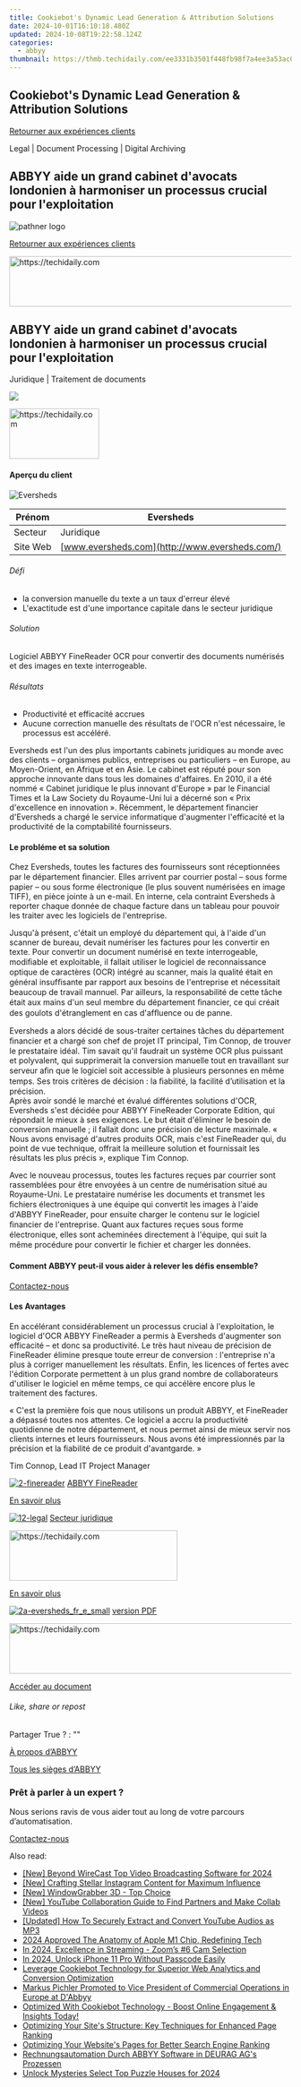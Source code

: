 ```yaml
---
title: Cookiebot's Dynamic Lead Generation & Attribution Solutions
date: 2024-10-01T16:10:18.480Z
updated: 2024-10-08T19:22:58.124Z
categories:
  - abbyy
thumbnail: https://thmb.techidaily.com/ee3331b3501f448fb98f7a4ee3a53ac099c1c123c857eac1255a179cf5757415.jpg
---
```


## Cookiebot's Dynamic Lead Generation & Attribution Solutions

[Retourner aux expériences clients](https://tools.techidaily.com/abbyy/products/)

Legal | Document Processing | Digital Archiving

## ABBYY aide un grand cabinet d'avocats londonien à harmoniser un processus crucial pour l'exploitation

![pathner logo](https://content.abbyy.com/-/media/project/abbyy/abbyy/logos-white/fr/70584.png?h=40&iar=0&w=120)

[Retourner aux expériences clients](https://tools.techidaily.com/abbyy/products/)

<!-- affiliate ads begin -->
<a href="https://aligracehair.sjv.io/c/5597632/2012420/19272" target="_top" id="2012420">
  <img src="//a.impactradius-go.com/display-ad/19272-2012420" border="0" alt="https://techidaily.com" width="728" height="90"/>
</a>
<img height="0" width="0" src="https://aligracehair.sjv.io/i/5597632/2012420/19272" style="position:absolute;visibility:hidden;" border="0" />
<!-- affiliate ads end -->

## ABBYY aide un grand cabinet d'avocats londonien à harmoniser un processus crucial pour l'exploitation

Juridique | Traitement de documents 

![](https://static1.abbyy.com/abbyycommedia/14328/2-eversheds_fr_e.jpg) 

<!-- affiliate ads begin -->
<a href="https://aligracehair.sjv.io/c/5597632/2135396/19272" target="_top" id="2135396">
  <img src="//a.impactradius-go.com/display-ad/19272-2135396" border="0" alt="https://techidaily.com" width="160" height="90"/>
</a>
<img height="0" width="0" src="https://aligracehair.sjv.io/i/5597632/2135396/19272" style="position:absolute;visibility:hidden;" border="0" />
<!-- affiliate ads end -->

#### Aperçu du client

![Eversheds](https://static2.abbyy.com/abbyycommedia/14442/eversheds-logo.jpg) 

| Prénom   | Eversheds                                      |
| -------- | ---------------------------------------------- |
| Secteur  | Juridique                                      |
| Site Web | [www.eversheds.com](http://www.eversheds.com/) |

###### Défi

* la conversion manuelle du texte a un taux d'erreur élevé
* L'exactitude est d'une importance capitale dans le secteur juridique

###### Solution

Logiciel ABBYY FineReader OCR pour convertir des documents numérisés et des images en texte interrogeable.

###### Résultats

* Productivité et efficacité accrues
* Aucune correction manuelle des résultats de l'OCR n'est nécessaire, le processus est accéléré.

Eversheds est l'un des plus importants cabinets juridiques au monde avec des clients – organismes publics, entreprises ou particuliers – en Europe, au Moyen-Orient, en Afrique et en Asie. Le cabinet est réputé pour son approche innovante dans tous les domaines d'affaires. En 2010, il a été nommé « Cabinet juridique le plus innovant d'Europe » par le Financial Times et la Law Society du Royaume-Uni lui a décerné son « Prix d'excellence en innovation ». Récemment, le département financier d'Eversheds a chargé le service informatique d'augmenter l'efficacité et la productivité de la comptabilité fournisseurs.

#### Le probléme et sa solution  

Chez Eversheds, toutes les factures des fournisseurs sont réceptionnées par le département ﬁnancier. Elles arrivent par courrier postal – sous forme papier – ou sous forme électronique (le plus souvent numérisées en image TIFF), en pièce jointe à un e-mail. En interne, cela contraint Eversheds à reporter chaque donnée de chaque facture dans un tableau pour pouvoir les traiter avec les logiciels de l'entreprise.

Jusqu'à présent, c'était un employé du département qui, à l'aide d'un scanner de bureau, devait numériser les factures pour les convertir en texte. Pour convertir un document numérisé en texte interrogeable, modiﬁable et exploitable, il fallait utiliser le logiciel de reconnaissance optique de caractères (OCR) intégré au scanner, mais la qualité était en général insufﬁsante par rapport aux besoins de l'entreprise et nécessitait beaucoup de travail mannuel. Par ailleurs, la responsabilité de cette tâche était aux mains d'un seul membre du département ﬁnancier, ce qui créait des goulots d'étranglement en cas d'afﬂuence ou de panne.

Eversheds a alors décidé de sous-traiter certaines tâches du département ﬁnancier et a chargé son chef de projet IT principal, Tim Connop, de trouver le prestataire idéal. Tim savait qu'il faudrait un système OCR plus puissant et polyvalent, qui supprimerait la conversion manuelle tout en travaillant sur serveur aﬁn que le logiciel soit accessible à plusieurs personnes en même temps. Ses trois critères de décision : la ﬁabilité, la facilité d’utilisation et la précision.  
Après avoir sondé le marché et évalué différentes solutions d'OCR, Eversheds s'est décidée pour ABBYY FineReader Corporate Edition, qui répondait le mieux à ses exigences. Le but était d'éliminer le besoin de conversion manuelle ; il fallait donc une précision de lecture maximale. « Nous avons envisagé d'autres produits OCR, mais c'est FineReader qui, du point de vue technique, offrait la meilleure solution et fournissait les résultats les plus précis », explique Tim Connop.

Avec le nouveau processus, toutes les factures reçues par courrier sont rassemblées pour être envoyées à un centre de numérisation situé au Royaume-Uni. Le prestataire numérise les documents et transmet les ﬁchiers électroniques à une équipe qui convertit les images à l'aide d'ABBYY FineReader, pour ensuite charger le contenu sur le logiciel ﬁnancier de l'entreprise. Quant aux factures reçues sous forme électronique, elles sont acheminées directement à l'équipe, qui suit la même procédure pour convertir le ﬁchier et charger les données.

#### Comment ABBYY peut-il vous aider à relever les défis ensemble?

[Contactez-nous](https://tools.techidaily.com/abbyy/products/) 

#### Les Avantages  

En accélérant considérablement un processus crucial à l'exploitation, le logiciel d'OCR ABBYY FineReader a permis à Eversheds d'augmenter son efficacité – et donc sa productivité. Le très haut niveau de précision de FineReader élimine presque toute erreur de conversion : l'entreprise n'a plus à corriger manuellement les résultats. Enfin, les licences of fertes avec l'édition Corporate permettent à un plus grand nombre de collaborateurs d'utiliser le logiciel en même temps, ce qui accélère encore plus le traitement des factures.   

 « C'est la première fois que nous utilisons un produit ABBYY, et FineReader a dépassé toutes nos attentes. Ce logiciel a accru la productivité quotidienne de notre département, et nous permet ainsi de mieux servir nos clients internes et leurs fournisseurs. Nous avons été impressionnés par la précision et la fiabilité de ce produit d'avantgarde. »

 Tim Connop, Lead IT Project Manager

[![2-finereader](https://static1.abbyy.com/abbyycommedia/14345/2-finereader.jpg)](https://tools.techidaily.com/abbyy/products/) [ABBYY FineReader](https://tools.techidaily.com/abbyy/products/) 

[En savoir plus](https://tools.techidaily.com/abbyy/products/) 

[![12-legal](https://static2.abbyy.com/abbyycommedia/14362/12-legal.jpg)](https://tools.techidaily.com/abbyy/products/) [Secteur juridique](https://tools.techidaily.com/abbyy/products/) 

<!-- affiliate ads begin -->
<a href="https://25home.pxf.io/c/5597632/2148646/16836" target="_top" id="2148646">
  <img src="//a.impactradius-go.com/display-ad/16836-2148646" border="0" alt="https://techidaily.com" width="300" height="90"/>
</a>
<img height="0" width="0" src="https://25home.pxf.io/i/5597632/2148646/16836" style="position:absolute;visibility:hidden;" border="0" />
<!-- affiliate ads end -->

[En savoir plus](https://tools.techidaily.com/abbyy/products/) 

[![2a-eversheds_fr_e_small](https://static4.abbyy.com/abbyycommedia/14327/2a-eversheds_fr_e_small.jpg)](https://static4.abbyy.com/abbyycommedia/10538/cas-client-eversheds-fr.pdf "version PDF") [version PDF](https://static4.abbyy.com/abbyycommedia/10538/cas-client-eversheds-fr.pdf "version PDF") 

<!-- affiliate ads begin -->
<a href="https://appsumo.8odi.net/c/5597632/2111981/7443" target="_top" id="2111981">
  <img src="//a.impactradius-go.com/display-ad/7443-2111981" border="0" alt="https://techidaily.com" width="728" height="90"/>
</a>
<img height="0" width="0" src="https://appsumo.8odi.net/i/5597632/2111981/7443" style="position:absolute;visibility:hidden;" border="0" />
<!-- affiliate ads end -->

[Accéder au document](https://static4.abbyy.com/abbyycommedia/10538/cas-client-eversheds-fr.pdf "version PDF") 

###### Like, share or repost

Partager  True ?  : "" 

[À propos d’ABBYY](https://tools.techidaily.com/abbyy/products/) 

[Tous les sièges d’ABBYY](https://tools.techidaily.com/abbyy/products/) 

### Prêt à parler à un expert ?

Nous serions ravis de vous aider tout au long de votre parcours d’automatisation.

[Contactez-nous](https://tools.techidaily.com/abbyy/products/)

<ins class="adsbygoogle"
     style="display:block"
     data-ad-format="autorelaxed"
     data-ad-client="ca-pub-7571918770474297"
     data-ad-slot="1223367746"></ins>

<ins class="adsbygoogle"
     style="display:block"
     data-ad-client="ca-pub-7571918770474297"
     data-ad-slot="8358498916"
     data-ad-format="auto"
     data-full-width-responsive="true"></ins>

<span class="atpl-alsoreadstyle">Also read:</span>
<div><ul>
<li><a href="https://article-helps.techidaily.com/new-beyond-wirecast-top-video-broadcasting-software-for-2024/"><u>[New] Beyond WireCast Top Video Broadcasting Software for 2024</u></a></li>
<li><a href="https://instagram-clips.techidaily.com/new-crafting-stellar-instagram-content-for-maximum-influence/"><u>[New] Crafting Stellar Instagram Content for Maximum Influence</u></a></li>
<li><a href="https://screen-mirroring-recording.techidaily.com/new-windowgrabber-3d-top-choice/"><u>[New] WindowGrabber 3D - Top Choice</u></a></li>
<li><a href="https://facebook-video-share.techidaily.com/new-youtube-collaboration-guide-to-find-partners-and-make-collab-videos/"><u>[New] YouTube Collaboration Guide to Find Partners and Make Collab Videos</u></a></li>
<li><a href="https://facebook-video-footage.techidaily.com/updated-how-to-securely-extract-and-convert-youtube-audios-as-mp3/"><u>[Updated] How To Securely Extract and Convert YouTube Audios as MP3</u></a></li>
<li><a href="https://some-skills.techidaily.com/2024-approved-the-anatomy-of-apple-m1-chip-redefining-tech/"><u>2024 Approved The Anatomy of Apple M1 Chip, Redefining Tech</u></a></li>
<li><a href="https://some-techniques.techidaily.com/in-2024-excellence-in-streaming-zooms-6-cam-selection/"><u>In 2024, Excellence in Streaming - Zoom’s #6 Cam Selection</u></a></li>
<li><a href="https://ios-unlock.techidaily.com/in-2024-unlock-iphone-11-pro-without-passcode-easily-by-drfone-ios/"><u>In 2024, Unlock iPhone 11 Pro Without Passcode Easily</u></a></li>
<li><a href="https://discover-advanced.techidaily.com/leverage-cookiebot-technology-for-superior-web-analytics-and-conversion-optimization/"><u>Leverage Cookiebot Technology for Superior Web Analytics and Conversion Optimization</u></a></li>
<li><a href="https://discover-advanced.techidaily.com/markus-pichler-promoted-to-vice-president-of-commercial-operations-in-europe-at-dabbyy/"><u>Markus Pichler Promoted to Vice President of Commercial Operations in Europe at D'Abbyy</u></a></li>
<li><a href="https://discover-advanced.techidaily.com/optimized-with-cookiebot-technology-boost-online-engagement-and-insights-today/"><u>Optimized With Cookiebot Technology - Boost Online Engagement & Insights Today!</u></a></li>
<li><a href="https://discover-advanced.techidaily.com/optimizing-your-sites-structure-key-techniques-for-enhanced-page-ranking/"><u>Optimizing Your Site's Structure: Key Techniques for Enhanced Page Ranking</u></a></li>
<li><a href="https://discover-advanced.techidaily.com/optimizing-your-websites-pages-for-better-search-engine-ranking/"><u>Optimizing Your Website's Pages for Better Search Engine Ranking</u></a></li>
<li><a href="https://discover-advanced.techidaily.com/rechnungsautomation-durch-abbyy-software-in-deurag-ags-prozessen/"><u>Rechnungsautomation Durch ABBYY Software in DEURAG AG's Prozessen</u></a></li>
<li><a href="https://on-screen-recording.techidaily.com/unlock-mysteries-select-top-puzzle-houses-for-2024/"><u>Unlock Mysteries Select Top Puzzle Houses for 2024</u></a></li>
</ul></div>

